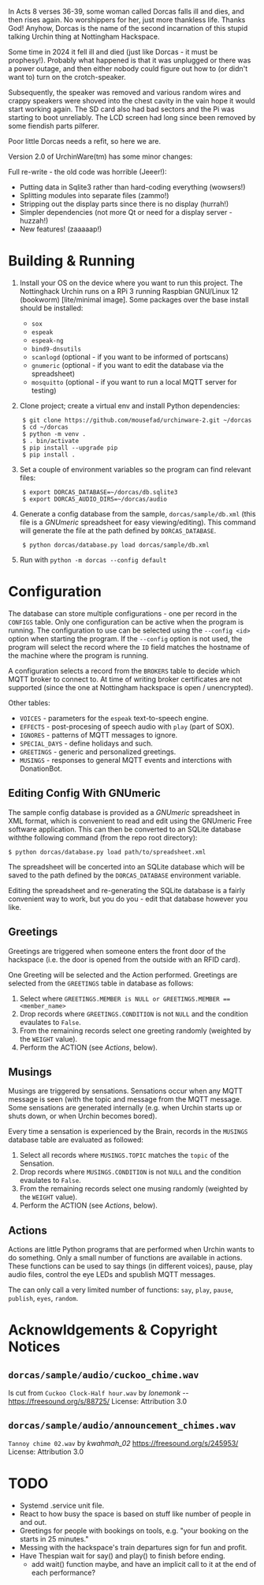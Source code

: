 
In Acts 8 verses 36-39, some woman called Dorcas falls ill and dies, and then rises again.
No worshippers for her, just more thankless life. Thanks God! Anyhow, Dorcas is the name
of the second incarnation of this stupid talking Urchin thing at Nottingham Hackspace.

Some time in 2024 it fell ill and died (just like Dorcas - it must be prophesy!). Probably
what happened is that it was unplugged or there was a power outage, and then either nobody
could figure out how to (or didn't want to) turn on the crotch-speaker.

Subsequently, the speaker was removed and various random wires and crappy speakers were
shoved into the chest cavity in the vain hope it would start working again. The SD card
also had bad sectors and the Pi was starting to boot unreliably. The LCD screen had long
since been removed by some fiendish parts pilferer.

Poor little Dorcas needs a refit, so here we are.

Version 2.0 of UrchinWare(tm) has some minor changes:

Full re-write - the old code was horrible (Jeeer!):

* Putting data in Sqlite3 rather than hard-coding everything (wowsers!)
* Splitting modules into separate files (zammo!)
* Stripping out the display parts since there is no display (hurrah!)
* Simpler dependencies (not more Qt or need for a display server - huzzah!)
* New features! (zaaaaap!)


Building & Running
==================

1.  Install your OS on the device where you want to run this project. The Nottinghack Urchin
    runs on a RPi 3 running Raspbian GNU/Linux 12 (bookworm) [lite/minimal image]. Some
    packages over the base install should be installed:
    - `sox`
    - `espeak`
    - `espeak-ng`
    - `bind9-dnsutils`
    - `scanlogd` (optional - if you want to be informed of portscans)
    - `gnumeric` (optional - if you want to edit the database via the spreadsheet)
    - `mosquitto` (optional - if you want to run a local MQTT server for testing)

2.  Clone project; create a virtual env and install Python dependencies:
```
    $ git clone https://github.com/mousefad/urchinware-2.git ~/dorcas
    $ cd ~/dorcas
    $ python -m venv .
    $ . bin/activate
    $ pip install --upgrade pip
    $ pip install .
```

3.  Set a couple of environment variables so the program can find relevant files:

```
    $ export DORCAS_DATABASE=~/dorcas/db.sqlite3
    $ export DORCAS_AUDIO_DIRS=~/dorcas/audio
```

4.  Generate a config database from the sample, `dorcas/sample/db.xml` (this file is a
    *GNUmeric* spreadsheet for easy viewing/editing). This command will generate the file
    at the path defined by `DORCAS_DATABASE`.
```
    $ python dorcas/database.py load dorcas/sample/db.xml 
```

5.  Run with `python -m dorcas --config default`


Configuration
=============

The database can store multiple configurations - one per record in the `CONFIGS` table. Only
one configuration can be active when the program is running. The configuration to use can be
selected using the `--config <id>` option when starting the program. If the `--config` option
is not used, the program will select the record where the `ID` field matches the hostname of
the machine where the program is running.

A configuration selects a record from the `BROKERS` table to decide which MQTT broker to
connect to. At time of writing broker certificates are not supported (since the one at 
Nottingham hackspace is open / unencrypted).

Other tables:

* `VOICES` - parameters for the `espeak` text-to-speech engine.
* `EFFECTS` - post-procesing of speech audio with `play` (part of SOX).
* `IGNORES` - patterns of MQTT messages to ignore.
* `SPECIAL_DAYS` - define holidays and such.
* `GREETINGS` - generic and personalized greetings.
* `MUSINGS` - responses to general MQTT events and interctions with DonationBot.

Editing Config With GNUmeric
----------------------------

The sample config database is provided as a *GNUmeric* spreadsheet in XML format, which is
convenient to read and edit using the GNUmeric Free software application. This can then be
converted to an SQLite database withthe following command (from the repo root directory):

```
$ python dorcas/database.py load path/to/spreadsheet.xml
```

The spreadsheet will be concerted into an SQLite database which will be saved to the path 
defined by the `DORCAS_DATABASE` environment variable.

Editing the spreadsheet and re-generating the SQLite database is a fairly convenient way to
work, but you do you - edit that database however you like.

Greetings
---------

Greetings are triggered when someone enters the front door of the hackspace (i.e. the door is
opened from the outside with an RFID card).

One Greeting will be selected and the Action performed. Greetings are selected from the 
`GREETINGS` table in database as follows:

1. Select where `GREETINGS.MEMBER is NULL or GREETINGS.MEMBER == <member_name>`
2. Drop records where `GREETINGS.CONDITION` is not `NULL` and the condition evaulates to `False`.
3. From the remaining records select one greeting randomly (weighted by the `WEIGHT` value).
4. Perform the ACTION (see *Actions*, below).

Musings
-------

Musings are triggered by sensations. Sensations occur when any MQTT message is seen (with the
topic and message from the MQTT message.  Some sensations are generated internally (e.g. when
Urchin starts up or shuts down, or when Urchin becomes bored). 

Every time a sensation is experienced by the Brain, records in the `MUSINGS` database table are
evaluated as followed:

1. Select all records where `MUSINGS.TOPIC` matches the `topic` of the Sensation.
2. Drop records where `MUSINGS.CONDITION` is not `NULL` and the condition evaulates to `False`.
3. From the remaining records select one musing randomly (weighted by the `WEIGHT` value).
4. Perform the ACTION (see *Actions*, below).

Actions
-------

Actions are little Python programs that are performed when Urchin wants to do something.  Only a 
small number of functions are available in actions. These functions can be used to say things
(in different voices), pause, play audio files, control the eye LEDs and spublish MQTT messages.

The can only call a very limited number of functions: `say`, `play`, `pause`, `publish`, `eyes`, 
`random`.


Acknowldgements & Copyright Notices
===================================

`dorcas/sample/audio/cuckoo_chime.wav`
--------------------------------------

Is cut from `Cuckoo Clock-Half hour.wav` by *lonemonk* --
https://freesound.org/s/88725/
License: Attribution 3.0

`dorcas/sample/audio/announcement_chimes.wav` 
---------------------------------------------

`Tannoy chime 02.wav` by *kwahmah_02* 
https://freesound.org/s/245953/
License: Attribution 3.0


TODO
====

* Systemd .service unit file.
* React to how busy the space is based on stuff like number of people in and out.
* Greetings for people with bookings on tools, e.g. "your booking on the <thing>
  starts in 25 minutes."
* Messing with the hackspace's train departures sign for fun and profit.
* Have Thespian wait for say() and play() to finish before ending.
  - add wait() function maybe, and have an implicit call to it at the end of each 
    performance?



